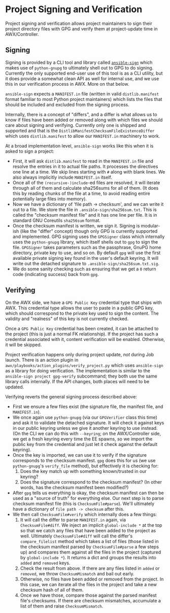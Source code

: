 # Project Signing and Verification

Project signing and verification allows project maintainers to sign their
project directory files with GPG and verify them at project-update time in
AWX/Controller.

## Signing

Signing is provided by a CLI tool and library called
[`ansible-sign`](https://github.com/ansible/ansible-sign) which makes use of
`python-gnupg` to ultimately shell out to GPG to do signing. Currently the only
supported end-user use of this tool is as a CLI utility, but it does provide a
somewhat clean API as well for internal use, and we use this in our verification
process in AWX. More on that below.

`ansible-sign` expects a `MANIFEST.in` file (written in valid `distlib.manifest`
format familiar to most Python project maintainers) which lists the files that
should be included and excluded from the signing process.

Internally, there is a concept of "differs", and a differ is what allows us to
know if files have been added or removed along with which files we should care
about signing and verifying. Currently only one is shipped and supported and
that is the `DistlibManifestChecksumFileExistenceDiffer` which uses
`distlib.manifest` to allow our `MANIFEST.in` machinery to work.

At a broad implementation level, `ansible-sign` works like this when it is asked
to sign a project:

* First, it will ask `distlib.manifest` to read in the `MANIFEST.in` file and
  resolve the entries in it to actual file paths. It processes the directives
  one line at a time. We skip lines starting with `#` along with blank lines. We
  also always implicitly include `MANIFEST.in` itself.
* Once all of the `(recursive-)include`-ed files are resolved, it will iterate
  through all of them and calculate sha256sums for all of them. (It does this by
  reading chunks of the file at a time, to avoid reading entire potentially
  large files into memory).
* Now we have a dictionary of 'file path -> checksum', and we can write it out
  to a file. We store the file in `.ansible-sign/sha256sum.txt`. This is called
  the "checksum manifest file" and it has one line per file. It is in standard
  GNU Coreutils `sha256sum` format.
* Once the checksum manifest is written, we sign it. Signing is modular-ish
  (like the "differ" concept) though only GPG is currently supported and
  implemented. GPG signing uses the `GPGSigner` class which internally uses the
  `python-gnupg` library, which itself shells out to `gpg` to sign the
  file. `GPGSigner` takes parameters such as the passphrase, GnuPG home
  directory, private key to use, and so on. By default `gpg` will use the first
  available private signing key found in the user's default keyring. It will
  write out the detached signature to `.ansible-sign/sha256sum.txt.sig`.
* We do some sanity checking such as ensuring that we get a `0` return code
  (indicating success) back from `gpg`.

## Verifying

On the AWX side, we have a `GPG Public Key` credential type that ships with
AWX. This credential type allows the user to paste in a public GPG key, which
should correspond to the private key used to sign the content. The validity and
"realness" of this key is not currently checked.

Once a `GPG Public Key` credential has been created, it can be attached to the
project (this is just a normal FK relationship). If the project has such a
credential associated with it, content verification will be enabled. Otherwise,
it will be skipped.

Project verification happens only during project update, _not_ during Job
launch. There is an action plugin in
`awx/playbooks/action_plugins/verify_project.py` which uses `ansible-sign` as a
library for doing verification. The implementation is similar to the
`ansible-sign project gpg-verify` subcommand; they both use the same library
calls internally. If the API changes, both places will need to be updated.

Verifying reverts the general signing process described above:

* First we ensure a few files exist (the signature file, the manifest file, and
  `MANIFEST.in`).
* We once again use `python-gnupg` (via our `GPGVerifier` class this time) and
  ask it to validate the detached signature. It will check it against keys in
  our public keyring unless we give it another keyring to use instead. (On the
  CLI we can do this with `--keyring`; on the AWX/Controller side, we get a
  fresh keyring every time the EE spawns, so we import the public key from the
  credential and just let it check against the default keyring).
* Once the key is imported, we can use it to verify if the signature corresponds
  to the checksum manifest. `gpg` does this for us (we use `python-gnupg`'s
  `verify_file` method), but effectively it is checking for:
  1. Does the key match up with something known/trusted in our keyring?
  2. Does the signature correspond to the checksum manifest? (In other words,
     has the checksum manifest been modified?)
* After `gpg` tells us everything is okay, the checksum manifest can then be
  used as a "source of truth" for everything else. Our next step is to parse
  checksum manifest file (this is `ChecksumFile#parse`). We'll ultimately have a
  dictionary of `file path -> checksum` after this.
* We then call `ChecksumFile#verify` which internally does a few things:
  1. It will call the differ to parse `MANIFEST.in` again, via
     `ChecksumFile#diff`. We inject an implicit `global-include *` at the top so
     that we catch any files that have been added to the project as
     well. Ultimately `ChecksumFile#diff` will call the differ's
     `compare_filelist` method which takes a list of files (those listed in the
     checksum manifest parsed by `ChecksumFile#parse` a few steps up) and
     compares them against all the files in the project (captured by
     `global-include *`). It returns a dict and groups the results into `added`
     and `removed` keys.
  2. Check the result from above. If there are any files listed in `added` or
     `removed`, we throw `ChecksumMismatch` and bail out early.
  3. Otherwise, no files have been added or removed from the project. In this
     case, we can iterate all the files in the project and take a new checksum
     hash of all of them.
  4. Once we have those, compare those against the parsed manifest file's
     checksums. If there are checksum mismatches, accumulate a list of them and
     raise `ChecksumMismatch`.
